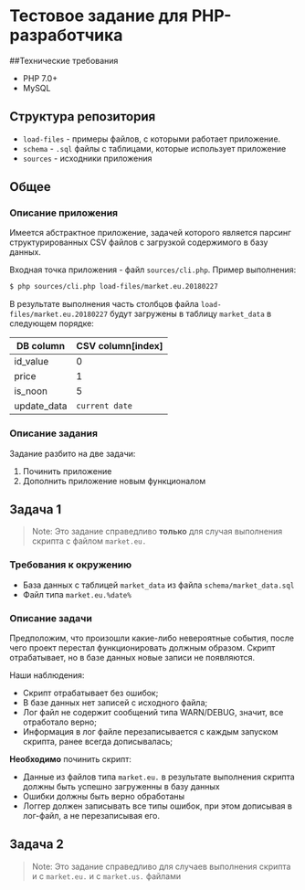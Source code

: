 # Тестовое задание для PHP-разработчика

##Технические требования
 - PHP 7.0+
 - MySQL
 
## Структура репозитория
 - `load-files` - примеры файлов, с которыми работает приложение.
 - `schema` - `.sql` файлы с таблицами, которые использует приложение
 - `sources` - исходники приложения

## Общее 
### Описание приложения
Имеется абстрактное приложение, задачей которого является парсинг структурированных CSV файлов 
с загрузкой содержимого
в базу данных. 

Входная точка приложения - файл `sources/cli.php`.
Пример выполнения:

```bash
$ php sources/cli.php load-files/market.eu.20180227
```

В результате выполнения часть столбцов файла `load-files/market.eu.20180227` будут загружены в таблицу `market_data`
в следующем порядке:

DB column | CSV column[index]
------------ | -------------
id_value | 0
price | 1
is_noon | 5
update_data | `current date`


### Описание задания
Задание разбито на две задачи:
1. Починить приложение
2. Дополнить приложение новым функционалом


## Задача 1
>Note: Это задание справедливо **только** для случая выполнения скрипта с файлом `market.eu.`

### Требования к окружению
 - База данных с таблицей `market_data` из файла `schema/market_data.sql`
 - Файл типа `market.eu.%date%`

### Описание задачи
Предположим, что произошли какие-либо невероятные события, после чего проект перестал функционировать
должным образом.  Скрипт отрабатывает, но в базе данных 
новые записи не появляются.

Наши наблюдения:
 - Скрипт отрабатывает без ошибок;
 - В базе данных нет записей с исходного файла;
 - Лог файл не содержит сообщений типа WARN/DEBUG, значит, все отработало верно;
 - Информация в лог файле перезаписывается с каждым запуском скрипта, ранее всегда дописывалась;
 
 
**Необходимо** починить скрипт:
 
 - Данные из файлов типа `market.eu.` в результате выполнения скрипта должны быть успешно загруженны в базу данных
 - Ошибки должны быть верно обработаны
 - Логгер должен записывать все типы ошибок, при этом дописывая в лог-файл, а не перезаписывая его.

## Задача 2
>Note: Это задание справедливо для случаев выполнения скрипта и с `market.eu.` и с `market.us.` файлами

